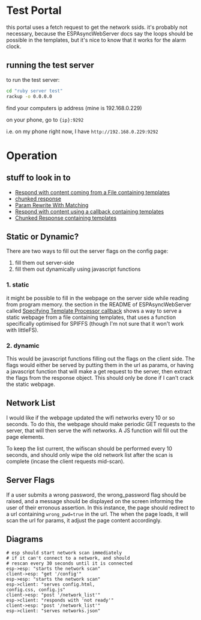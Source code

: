 # Test Portal
this portal uses a fetch request to get the network ssids. it's probably not necessary, because the ESPAsyncWebServer docs say the loops should be possible in the templates, but it's nice to know that it works for the alarm clock.
## running the test server
to run the test server:
```sh
cd "ruby server test"
rackup -o 0.0.0.0
```
find your computers ip address (mine is 192.168.0.229)

on your phone, go to `{ip}:9292`

i.e. on my phone right now, I have `http://192.168.0.229:9292`

# Operation

## stuff to look in to

 * [Respond with content coming from a File containing templates](https://github.com/me-no-dev/ESPAsyncWebServer#respond-with-content-coming-from-a-file-containing-templates)
 * [chunked response](https://github.com/me-no-dev/ESPAsyncWebServer#chunked-response)
 * [Param Rewrite With Matching](https://github.com/me-no-dev/ESPAsyncWebServer#param-rewrite-with-matching)
 * [Respond with content using a callback containing templates](https://github.com/me-no-dev/ESPAsyncWebServer#respond-with-content-using-a-callback-containing-templates)
 * [Chunked Response containing templates](https://github.com/me-no-dev/ESPAsyncWebServer#chunked-response-containing-templates)

## Static or Dynamic?

There are two ways to fill out the server flags on the config page:
  1. fill them out server-side
  2. fill them out dynamically using javascript functions

### 1. static
it might be possible to fill in the webpage on the server side while reading from program memory. the section in the README of  ESPAsyncWebServer called [Specifying Template Processor callback](https://github.com/me-no-dev/ESPAsyncWebServer#specifying-template-processor-callback) shows a way to serve a static webpage from a file containing templates, that uses a function specifically optimised for SPIFFS (though I'm not sure that it won't work with littleFS).

### 2. dynamic

This would be javascript functions filling out the flags on the client side. The flags would either be served by putting them in the url as params, or having a javascript function that will make a get request to the server, then extract the flags from the response object. This should only be done if I can't crack the static webpage.

## Network List

I would like if the webpage updated the wifi networks every 10 or so seconds. To do this, the webpage should make periodic GET requests to the server, that will then serve the wifi networks. A JS function will fill out the page elements.

To keep the list current, the wifiscan should be performed every 10 seconds, and should only wipe the old network list after the scan is complete (incase the client requests mid-scan).

## Server Flags

If a user submits a wrong password, the wrong_password flag should be raised, and a message should be displayed on the screen informing the user of their erronous assertion. In this instance, the page should redirect to a url containing `wrong_pwd=true` in the url. The when the page loads, it will scan the url for params, it adjust the page content accordingly.

## Diagrams

```
# esp should start network scan immediately
# if it can't connect to a network, and should
# rescan every 30 seconds until it is connected
esp->esp: "starts the network scan"
client->esp: "get '/config'"
esp->esp: "starts the network scan"
esp->client: "serves config.html,
config.css, config.js"
client->esp: "post '/network_list'"
esp->client: "responds with 'not ready'"
client->esp: "post '/network_list'"
esp->client: "serves networks.json"
```